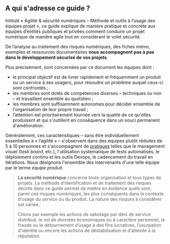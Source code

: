 ## A qui s'adresse ce guide ?

Intitulé « Agilité & sécurité numériques – Méthode et outils à l’usage des équipes projet », ce guide explique de manière pratique et concrète aux équipes d’entités publiques et privées comment conduire un projet numérique de manière agile tout en considérant le volet sécurité.

De l’analyse au traitement des risques numériques, des fiches mémo, exemples et ressources documentaires **vous accompagnent pas à pas dans le développement sécurisé de vos projets**.

Plus précisément, sont concernées par ce document les équipes dont :

* le principal objectif est de livrer rapidement et fréquemment un produit ou un service à ses usagers, pour résoudre un problème auquel ceux-ci sont confrontés ;
* les membres sont dotés de compétences diverses – techniques ou non – et travaillent ensemble au quotidien ;
* les membres sont suffisamment autonomes pour décider ensemble de l'organisation de leur propre travail ;
* l’attention est prioritairement tournée vers la qualité de ce qu'elles produisent et qui s'outillent en conséquence dans un souci permanent d'amélioration.

Généralement, ces caractéristiques – sans être individuellement essentielles à « l’agilité » – s'observent dans des équipes plutôt réduites de 5 à 10 personnes et s'accompagnent de [pratiques](http://referentiel.institut-agile.fr/) telles que le management visuel (*task board*, etc.), l'utilisation systématique de tests automatisés, le déploiement continu et les outils Devops, le cadencement du travail en itérations. Nous désignons l'ensemble des intervenants d'une telle équipe par le terme *équipe produit*.

> **La sécurité numérique** concerne toute organisation et tous types de projets. La méthode d’identification et de traitement des risques décrite dans ce guide permet de mettre en évidence quels sont, parmi ces risques numériques, les plus conséquents dans le contexte d’usage du service ou du produit. La nature des risques à considérer est variée.
>
> Citons par exemple les actions de sabotage par déni de service distribué, le vol de données économiques ou à caractère personnel, la fraude ou le détournement d’usage à des fins lucratives, l’usurpation d’identité ou encore les actions de déstabilisation et d’atteinte à la réputation.

